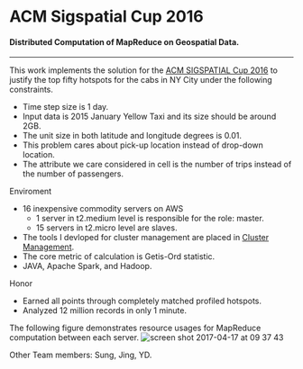# ACM Sigspatial Cup 2016
#### Distributed Computation of MapReduce on Geospatial Data.
------
This work implements the solution for the [ACM SIGSPATIAL Cup 2016](http://sigspatial2016.sigspatial.org/giscup2016/problem) to justify the top fifty hotspots for the cabs in NY City under the following constraints.
- Time step size is 1 day.
- Input data is 2015 January Yellow Taxi and its size should be around 2GB.
- The unit size in both latitude and longitude degrees is 0.01.
- This problem cares about pick-up location instead of drop-down location.
- The attribute we care considered in cell is the number of trips instead of the number of passengers.

Enviroment
- 16 inexpensive commodity servers on AWS
  - 1 server in t2.medium level is responsible for the role: master.
  - 15 servers in t2.micro level are slaves.
- The tools I devloped for cluster management are placed in [Cluster Management](https://github.com/HawxChen/CloudComputing/tree/master/%5BSysAdmin%5DClusters).
- The core metric of calculation is Getis-Ord statistic.
- JAVA, Apache Spark, and Hadoop.

Honor
- Earned all points through completely matched profiled hotspots.
- Analyzed 12 million records in only 1 minute.

The following figure demonstrates resource usages for MapReduce computation between each server.
![screen shot 2017-04-17 at 09 37 43](https://cloud.githubusercontent.com/assets/1461806/25098904/1d63911e-235f-11e7-8500-8d1ab25579e3.png)

Other Team members: Sung, Jing, YD.
